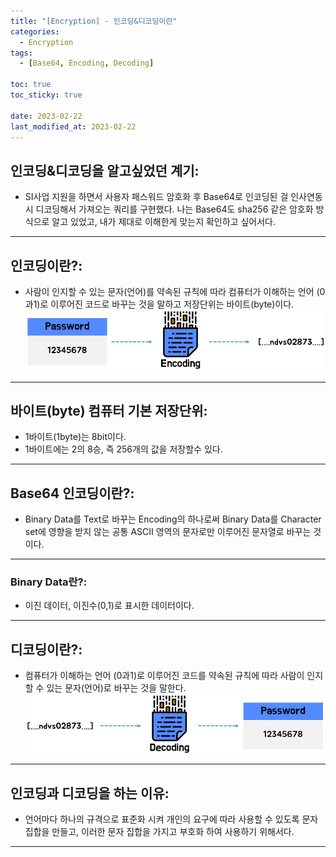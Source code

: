 ```yaml
---
title: "[Encryption] - 인코딩&디코딩이란"
categories:
  - Encryption
tags:
  - [Base64, Encoding, Decoding]

toc: true
toc_sticky: true

date: 2023-02-22
last_modified_at: 2023-02-22
---
```


## 인코딩&디코딩을 알고싶었던 계기:
- SI사업 지원을 하면서 사용자 패스워드 암호화 후 Base64로 인코딩된 걸 인사연동 시 디코딩해서 가져오는 쿼리를 구현했다. 나는 Base64도 sha256 같은 암호화 방식으로 알고 있었고, 내가 제대로 이해한게 맞는지 확인하고 싶어서다.

* * *

## 인코딩이란?:
- 사람이 인지할 수 있는 문자(언어)를 약속된 규칙에 따라 컴퓨터가 이해하는 언어 (0과1)로 이루어진 코드로 바꾸는 것을 말하고 저장단위는 바이트(byte)이다.
[![텍스트](/assets/images/Encryption/인코딩.png)](/assets/images/Encryption/인코딩.png)

* * *

## 바이트(byte) 컴퓨터 기본 저장단위:
- 1바이트(1byte)는 8bit이다.
- 1바이트에는 2의 8승, 즉 256개의 값을 저장할수 있다.

* * *

## Base64 인코딩이란?:
- Binary Data를 Text로 바꾸는 Encoding의 하나로써 Binary Data를 Character set에 영향을 받지 않는 공통 ASCII 영역의 문자로만 이루어진 문자열로 바꾸는 것이다.

* * *

### Binary Data란?:
- 이진 데이터, 이진수(0,1)로 표시한 데이터이다.

* * *

## 디코딩이란?:
- 컴퓨터가 이해하는 언어 (0과1)로 이루어진 코드를 약속된 규칙에 따라 사람이 인지할 수 있는 문자(언어)로 바꾸는 것을 말한다.
[![텍스트](/assets/images/Encryption/디코딩.png)](/assets/images/Encryption/디코딩.png)

* * *

## 인코딩과 디코딩을 하는 이유:
- 언어마다 하나의 규격으로 표준화 시켜 개인의 요구에 따라 사용할 수 있도록 문자 집합을 만들고, 이러한 문자 집합을 가지고 부호화 하여 사용하기 위해서다.

* * *